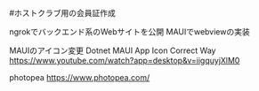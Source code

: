 #ホストクラブ用の会員証作成


ngrokでバックエンド系のWebサイトを公開
MAUIでwebviewの実装

MAUIのアイコン変更
Dotnet MAUI App Icon Correct Way https://www.youtube.com/watch?app=desktop&v=iigquyjXlM0

photopea https://www.photopea.com/
